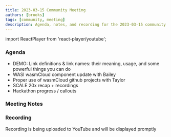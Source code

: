 ```yaml
---
title: 2023-03-15 Community Meeting
authors: [brooks]
tags: [community, meeting]
description: Agenda, notes, and recording for the 2023-03-15 community meeting
---
```


import ReactPlayer from 'react-player/youtube';

### Agenda
- DEMO: Link definitions & link names: their meaning, usage, and some powerful things you can do 
- WASI wasmCloud component update with Bailey
- Proper use of wasmCloud github projects with Taylor 
- SCALE 20x recap + recordings
- Hackathon progress / callouts

<!--truncate-->

### Meeting Notes

### Recording
Recording is being uploaded to YouTube and will be displayed promptly
